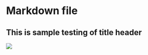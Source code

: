 # Markdown file
## This is sample testing of title header
<img src='https://wallpapercave.com/wp/wp5062546.jpg' alt-text='space background image'>
